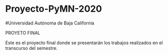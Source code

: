 # Proyecto-PyMN-2020
#Universidad Autónoma de Baja California

PROYETO FINAL


Este es el proyecto final donde se presentarán  los trabajos  realizados en el transcurso del semestre. 
